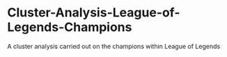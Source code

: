 # Cluster-Analysis-League-of-Legends-Champions
A cluster analysis carried out on the champions within League of Legends
